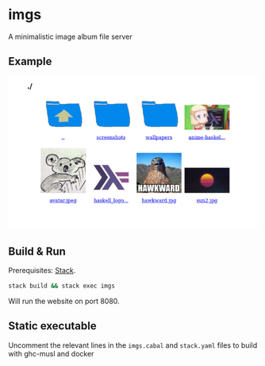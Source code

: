 # imgs

A minimalistic image album file server

## Example

![example](example.png)

## Build & Run

Prerequisites: [Stack](https://haskellstack.org).

```sh
stack build && stack exec imgs
```

Will run the website on port 8080.

## Static executable

Uncomment the relevant lines in the `imgs.cabal` and `stack.yaml` files to build with ghc-musl and docker
